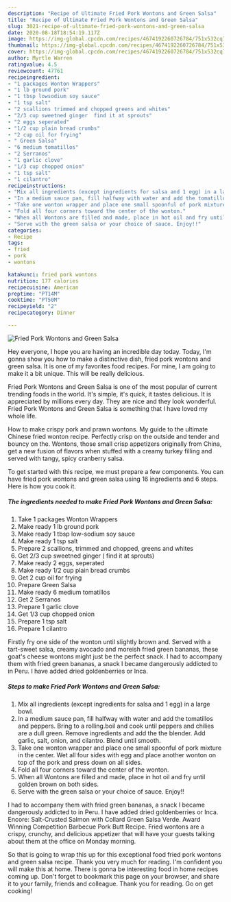 ```yaml
---
description: "Recipe of Ultimate Fried Pork Wontons and Green Salsa"
title: "Recipe of Ultimate Fried Pork Wontons and Green Salsa"
slug: 3021-recipe-of-ultimate-fried-pork-wontons-and-green-salsa
date: 2020-08-18T18:54:19.117Z
image: https://img-global.cpcdn.com/recipes/4674192260726784/751x532cq70/fried-pork-wontons-and-green-salsa-recipe-main-photo.jpg
thumbnail: https://img-global.cpcdn.com/recipes/4674192260726784/751x532cq70/fried-pork-wontons-and-green-salsa-recipe-main-photo.jpg
cover: https://img-global.cpcdn.com/recipes/4674192260726784/751x532cq70/fried-pork-wontons-and-green-salsa-recipe-main-photo.jpg
author: Myrtle Warren
ratingvalue: 4.5
reviewcount: 47761
recipeingredient:
- "1 packages Wonton Wrappers"
- "1 lb ground pork"
- "1 tbsp lowsodium soy sauce"
- "1 tsp salt"
- "2 scallions trimmed and chopped greens and whites"
- "2/3 cup sweetned ginger  find it at sprouts"
- "2 eggs seperated"
- "1/2 cup plain bread crumbs"
- "2 cup oil for frying"
- " Green Salsa"
- "6 medium tomatillos"
- "2 Serranos"
- "1 garlic clove"
- "1/3 cup chopped onion"
- "1 tsp salt"
- "1 cilantro"
recipeinstructions:
- "Mix all ingredients (except ingredients for salsa and 1 egg) in a large bowl."
- "In a medium sauce pan, fill halfway with water and add the tomatillos and peppers. Bring to a rolling.boil and cook until peppers and chilies are a dull green. Remove ingredients and add the the blender. Add garlic, salt, onion, and cilantro. Blend until smooth."
- "Take one wonton wrapper and place one small spoonful of pork mixture in the center. Wet all four sides with egg and place another wonton on top of the pork and press down on all sides."
- "Fold all four corners toward the center of the wonton."
- "When all Wontons are filled and made, place in hot oil and fry until golden brown on both sides."
- "Serve with the green salsa or your choice of sauce. Enjoy!!"
categories:
- Recipe
tags:
- fried
- pork
- wontons

katakunci: fried pork wontons 
nutrition: 177 calories
recipecuisine: American
preptime: "PT14M"
cooktime: "PT50M"
recipeyield: "2"
recipecategory: Dinner

---
```



![Fried Pork Wontons and Green Salsa](https://img-global.cpcdn.com/recipes/4674192260726784/751x532cq70/fried-pork-wontons-and-green-salsa-recipe-main-photo.jpg)

Hey everyone, I hope you are having an incredible day today. Today, I'm gonna show you how to make a distinctive dish, fried pork wontons and green salsa. It is one of my favorites food recipes. For mine, I am going to make it a bit unique. This will be really delicious.

Fried Pork Wontons and Green Salsa is one of the most popular of current trending foods in the world. It's simple, it's quick, it tastes delicious. It is appreciated by millions every day. They are nice and they look wonderful. Fried Pork Wontons and Green Salsa is something that I have loved my whole life.

How to make crispy pork and prawn wontons. My guide to the ultimate Chinese fried wonton recipe. Perfectly crisp on the outside and tender and bouncy on the. Wontons, those small crisp appetizers originally from China, get a new fusion of flavors when stuffed with a creamy turkey filling and served with tangy, spicy cranberry salsa.


To get started with this recipe, we must prepare a few components. You can have fried pork wontons and green salsa using 16 ingredients and 6 steps. Here is how you cook it.

<!--inarticleads1-->

##### The ingredients needed to make Fried Pork Wontons and Green Salsa:

1. Take 1 packages Wonton Wrappers
1. Make ready 1 lb ground pork
1. Make ready 1 tbsp low-sodium soy sauce
1. Make ready 1 tsp salt
1. Prepare 2 scallions, trimmed and chopped, greens and whites
1. Get 2/3 cup sweetned ginger ( find it at sprouts)
1. Make ready 2 eggs, seperated
1. Make ready 1/2 cup plain bread crumbs
1. Get 2 cup oil for frying
1. Prepare  Green Salsa
1. Make ready 6 medium tomatillos
1. Get 2 Serranos
1. Prepare 1 garlic clove
1. Get 1/3 cup chopped onion
1. Prepare 1 tsp salt
1. Prepare 1 cilantro


Firstly fry one side of the wonton until slightly brown and. Served with a tart-sweet salsa, creamy avocado and moreish fried green bananas, these goat&#39;s cheese wontons might just be the perfect snack. I had to accompany them with fried green bananas, a snack I became dangerously addicted to in Peru. I have added dried goldenberries or Inca. 

<!--inarticleads2-->

##### Steps to make Fried Pork Wontons and Green Salsa:

1. Mix all ingredients (except ingredients for salsa and 1 egg) in a large bowl.
1. In a medium sauce pan, fill halfway with water and add the tomatillos and peppers. Bring to a rolling.boil and cook until peppers and chilies are a dull green. Remove ingredients and add the the blender. Add garlic, salt, onion, and cilantro. Blend until smooth.
1. Take one wonton wrapper and place one small spoonful of pork mixture in the center. Wet all four sides with egg and place another wonton on top of the pork and press down on all sides.
1. Fold all four corners toward the center of the wonton.
1. When all Wontons are filled and made, place in hot oil and fry until golden brown on both sides.
1. Serve with the green salsa or your choice of sauce. Enjoy!!


I had to accompany them with fried green bananas, a snack I became dangerously addicted to in Peru. I have added dried goldenberries or Inca. Encore: Salt-Crusted Salmon with Collard Green Salsa Verde. Award Winning Competition Barbecue Pork Butt Recipe. Fried wontons are a crispy, crunchy, and delicious appetizer that will have your guests talking about them at the office on Monday morning. 

So that is going to wrap this up for this exceptional food fried pork wontons and green salsa recipe. Thank you very much for reading. I'm confident you will make this at home. There is gonna be interesting food in home recipes coming up. Don't forget to bookmark this page on your browser, and share it to your family, friends and colleague. Thank you for reading. Go on get cooking!
